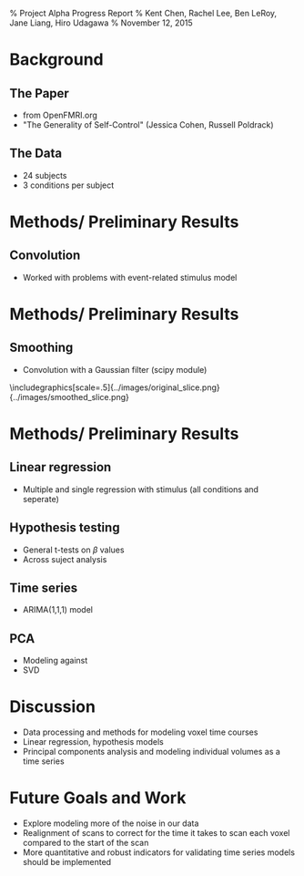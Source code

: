 % Project Alpha Progress Report
% Kent Chen, Rachel Lee, Ben LeRoy, Jane Liang, Hiro Udagawa
% November 12, 2015

# Background

## The Paper

- from OpenFMRI.org
- "The Generality of Self-Control" (Jessica Cohen, Russell Poldrack)

## The Data

- 24 subjects
- 3 conditions per subject

# Methods/ Preliminary Results

## Convolution
- Worked with problems with event-related stimulus model

# Methods/ Preliminary Results

## Smoothing
- Convolution with a Gaussian filter (scipy module)

\includegraphics[scale=.5]{../images/original_slice.png}{../images/smoothed_slice.png}


# Methods/ Preliminary Results

## Linear regression
- Multiple and single regression with stimulus (all conditions and seperate)

## Hypothesis testing
- General t-tests on $\beta$ values
- Across suject analysis

## Time series
- ARIMA(1,1,1) model

## PCA
- Modeling against
- SVD

# Discussion
- Data processing and methods for modeling voxel time courses
- Linear regression, hypothesis models
- Principal components analysis and modeling individual volumes as a time series

# Future Goals and Work
- Explore modeling more of the noise in our data
- Realignment of scans to correct for the time it takes to scan each voxel compared to the start of the scan
- More quantitative and robust indicators for validating time series models should be implemented